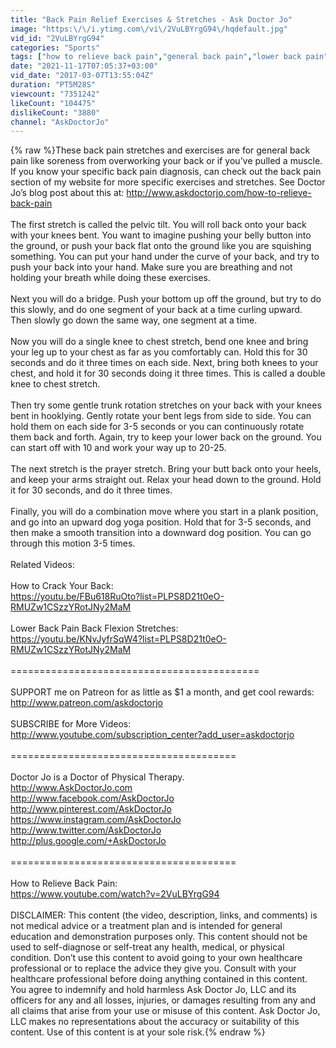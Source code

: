 ```yaml
---
title: "Back Pain Relief Exercises & Stretches - Ask Doctor Jo"
image: "https:\/\/i.ytimg.com\/vi\/2VuLBYrgG94\/hqdefault.jpg"
vid_id: "2VuLBYrgG94"
categories: "Sports"
tags: ["how to relieve back pain","general back pain","lower back pain"]
date: "2021-11-17T07:05:37+03:00"
vid_date: "2017-03-07T13:55:04Z"
duration: "PT5M28S"
viewcount: "7351242"
likeCount: "104475"
dislikeCount: "3880"
channel: "AskDoctorJo"
---
```

{% raw %}These back pain stretches and exercises are for general back pain like soreness from overworking your back or if you've pulled a muscle. If you know your specific back pain diagnosis, can check out the back pain section of my website for more specific exercises and stretches. See Doctor Jo’s blog post about this at: <a rel="nofollow" target="blank" href="http://www.askdoctorjo.com/how-to-relieve-back-pain">http://www.askdoctorjo.com/how-to-relieve-back-pain</a><br /><br />The first stretch is called the pelvic tilt. You will roll back onto your back with your knees bent. You want to imagine pushing your belly button into the ground, or push your back flat onto the ground like you are squishing something. You can put your hand under the curve of your back, and try to push your back into your hand. Make sure you are breathing and not holding your breath while doing these exercises.<br /><br />Next you will do a bridge. Push your bottom up off the ground, but try to do this slowly, and do one segment of your back at a time curling upward. Then slowly go down the same way, one segment at a time.<br /><br />Now you will do a single knee to chest stretch, bend one knee and bring your leg up to your chest as far as you comfortably can. Hold this for 30 seconds and do it three times on each side. Next, bring both knees to your chest, and hold it for 30 seconds doing it three times. This is called a double knee to chest stretch.<br /><br />Then try some gentle trunk rotation stretches on your back with your knees bent in hooklying. Gently rotate your bent legs from side to side. You can hold them on each side for 3-5 seconds or you can continuously rotate them back and forth. Again, try to keep your lower back on the ground. You can start off with 10 and work your way up to 20-25.<br /><br />The next stretch is the prayer stretch. Bring your butt back onto your heels, and keep your arms straight out. Relax your head down to the ground. Hold it for 30 seconds, and do it three times.<br /><br />Finally, you will do a combination move where you start in a plank position, and go into an upward dog yoga position. Hold that for 3-5 seconds, and then make a smooth transition into a downward dog position. You can go through this motion 3-5 times.<br /><br />Related Videos:<br /><br />How to Crack Your Back:<br /><a rel="nofollow" target="blank" href="https://youtu.be/FBu618RuOto?list=PLPS8D21t0eO-RMUZw1CSzzYRotJNy2MaM">https://youtu.be/FBu618RuOto?list=PLPS8D21t0eO-RMUZw1CSzzYRotJNy2MaM</a><br /><br />Lower Back Pain Back Flexion Stretches:<br /><a rel="nofollow" target="blank" href="https://youtu.be/KNvJyfrSqW4?list=PLPS8D21t0eO-RMUZw1CSzzYRotJNy2MaM">https://youtu.be/KNvJyfrSqW4?list=PLPS8D21t0eO-RMUZw1CSzzYRotJNy2MaM</a><br /><br />===========================================<br /><br />SUPPORT me on Patreon for as little as $1 a month, and get cool rewards:<br /><a rel="nofollow" target="blank" href="http://www.patreon.com/askdoctorjo">http://www.patreon.com/askdoctorjo</a><br /><br />SUBSCRIBE for More Videos:<br /><a rel="nofollow" target="blank" href="http://www.youtube.com/subscription_center?add_user=askdoctorjo">http://www.youtube.com/subscription_center?add_user=askdoctorjo</a><br /><br />=======================================<br /><br />Doctor Jo is a Doctor of Physical Therapy.<br /><a rel="nofollow" target="blank" href="http://www.AskDoctorJo.com">http://www.AskDoctorJo.com</a><br /><a rel="nofollow" target="blank" href="http://www.facebook.com/AskDoctorJo">http://www.facebook.com/AskDoctorJo</a><br /><a rel="nofollow" target="blank" href="http://www.pinterest.com/AskDoctorJo">http://www.pinterest.com/AskDoctorJo</a><br /><a rel="nofollow" target="blank" href="https://www.instagram.com/AskDoctorJo">https://www.instagram.com/AskDoctorJo</a><br /><a rel="nofollow" target="blank" href="http://www.twitter.com/AskDoctorJo">http://www.twitter.com/AskDoctorJo</a><br /><a rel="nofollow" target="blank" href="http://plus.google.com/+AskDoctorJo">http://plus.google.com/+AskDoctorJo</a><br /><br />=======================================<br /><br />How to Relieve Back Pain:<br /><a rel="nofollow" target="blank" href="https://www.youtube.com/watch?v=2VuLBYrgG94">https://www.youtube.com/watch?v=2VuLBYrgG94</a><br /><br />DISCLAIMER: This content (the video, description, links, and comments) is not medical advice or a treatment plan and is intended for general education and demonstration purposes only. This content should not be used to self-diagnose or self-treat any health, medical, or physical condition. Don’t use this content to avoid going to your own healthcare professional or to replace the advice they give you. Consult with your healthcare professional before doing anything contained in this content. You agree to indemnify and hold harmless Ask Doctor Jo, LLC and its officers for any and all losses, injuries, or damages resulting from any and all claims that arise from your use or misuse of this content. Ask Doctor Jo, LLC makes no representations about the accuracy or suitability of this content. Use of this content is at your sole risk.{% endraw %}
